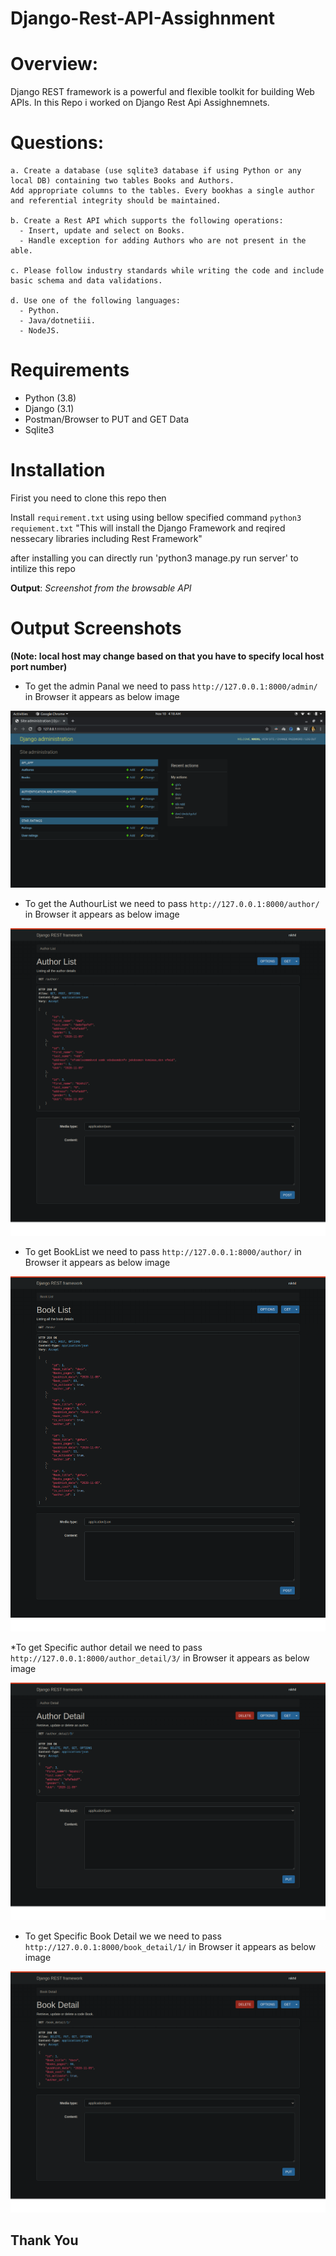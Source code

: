 # Django-Rest-API-Assighnment

# Overview:

Django REST framework is a powerful and flexible toolkit for building Web APIs.
In this Repo i worked on Django Rest Api Assighnemnets.

# Questions: 
    a. Create a database (use sqlite3 database if using Python or any local DB) containing two tables Books and Authors. 
    Add appropriate columns to the tables. Every bookhas a single author and referential integrity should be maintained.
  
    b. Create a Rest API which supports the following operations:
      - Insert, update and select on Books.
      - Handle exception for adding Authors who are not present in the able.

    c. Please follow industry standards while writing the code and include basic schema and data validations.

    d. Use one of the following languages:
      - Python.
      - Java/dotnetiii.
      - NodeJS.
  
  
# Requirements

* Python (3.8)
* Django (3.1)
* Postman/Browser to PUT and GET Data
* Sqlite3

# Installation
  Firist you need to clone this repo then

  Install `requirement.txt` using using bellow specified command
      `python3 requiement.txt`
      "This will install the Django Framework and reqired nessecary libraries including Rest Framework"

  after installing you can directly run 'python3 manage.py run server' to intilize this repo

**Output**: *Screenshot from the browsable API*

# Output Screenshots 
**(Note: local host may change based on that you have to specify local host port number)**

* To get the admin Panal  we need to pass `http://127.0.0.1:8000/admin/` in Browser it appears as below image

![alt text](https://github.com/NikhilG50/Django-Rest-API-Assighnment/blob/main/Output_Screenshots/adminPanal_view.png)



* To get the AuthourList we need to pass `http://127.0.0.1:8000/author/` in Browser it appears as below image

![alt text](https://github.com/NikhilG50/Django-Rest-API-Assighnment/blob/main/Output_Screenshots/AuthourList.png)



* To get BookList we need to pass `http://127.0.0.1:8000/author/` in Browser it appears as below image

![alt text](https://github.com/NikhilG50/Django-Rest-API-Assighnment/blob/main/Output_Screenshots/BookList.png)



*To get Specific author detail  we need to pass  `http://127.0.0.1:8000/author_detail/3/` in Browser it appears as below image

![alt text](https://github.com/NikhilG50/Django-Rest-API-Assighnment/blob/main/Output_Screenshots/AuthorDetail_3rd.png)



* To get Specific Book Detail we we need to pass  `http://127.0.0.1:8000/book_detail/1/` in Browser it appears as below image
 
![alt text](https://github.com/NikhilG50/Django-Rest-API-Assighnment/blob/main/Output_Screenshots/BookDetail_1.png)



## Thank You
